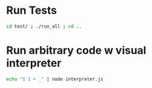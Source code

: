 # Run Tests

```bash
cd test/ ; ./run_all ; cd ..
```

# Run arbitrary code w visual interpreter 

```bash
echo "1 1 + _" | node interpreter.js
```
